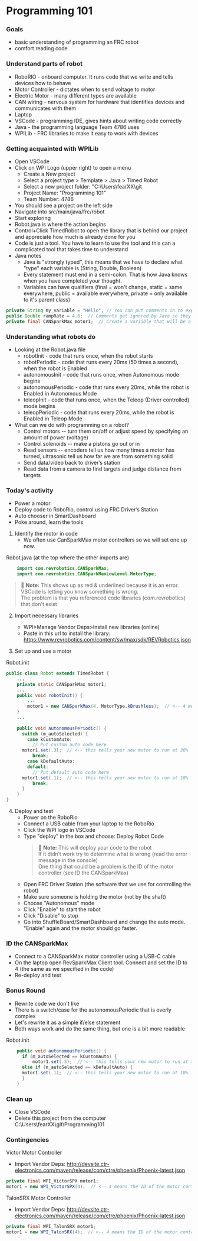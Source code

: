 # Programming 101

### Goals
- basic understanding of programming an FRC robot
- comfort reading code

### Understand parts of robot
- RoboRIO - onboard computer. It runs code that we write and tells devices how to behave
- Motor Controller - dictates when to send voltage to motor
- Electric Motor - many different types are available
- CAN wiring - nervous system for hardware that identifies devices and communicates with them
- Laptop
- VSCode - programming IDE, gives hints about writing code correctly
- Java - the programming language Team 4786 uses
- WPILib - FRC libraries to make it easy to work with devices

### Getting acquainted with WPILib
- Open VSCode
- Click on WPI Logo (upper right) to open a menu
	- Create a New project
	- Select a project type > Template > Java > Timed Robot
	- Select a new project folder: "C:\Users\fearXX\git
	- Project Name: "Programming 101"
	- Team Number: 4786
- You should see a project on the left side
- Navigate into src/main/java/frc/robot
- Start exploring
- Robot.java is where the action begins
- Control+Click TimedRobot to open the library that is behind our project and appreciate how much is already done for you
- Code is just a tool. You have to learn to use the tool and this can a complicated tool that takes time to understand
- Java notes
	- Java is "strongly typed", this means that we have to declare what "type" each variable is (String, Double, Boolean)
	- Every statement must end in a semi-colon. That is how Java knows when you have completed your thought.
	- Variables can have qualifiers (final = won't change, static = same everywhere, public = available everywhere, private = only available to it's parent class) 
```java
private String my_variable = "Hello"; // You can put comments in to explain yourself
public Double rampRate = 4.6;  // Comments get ignored by Java so they don't need semicolons
private final CANSparkMax motor1;  // Create a variable that will be a reference to an electric motor

```

### Understanding what robots do
- Looking at the Robot.java file
	- robotInit - code that runs once, when the robot starts
	- robotPeriodic - code that runs every 20ms (50 times a second), when the robot is Enabled
	- autonomousInit - code that runs once, when Autonomous mode begins
	- autonomousPeriodic - code that runs every 20ms, while the robot is Enabled in Autonomous Mode
	- teleopInit - code that runs once, when the Teleop (Driver controlled) mode begins
	- teleopPeriodic - code that runs every 20ms, while the robot is Enabled in Teleop Mode
- What can we do with programming on a robot?
	- Control motors -- turn them on/off or adjust speed by specifying an amount of power (voltage)
	- Control solenoids -- make a pistons go out or in
	- Read sensors -- encoders tell us how many times a motor has turned, ultrasonic tell us how far we are from something solid
	- Send data/video back to driver’s station
	- Read data from a camera to find targets and judge distance from targets

### Today's activity
- Power a motor
- Deploy code to RoboRio, control using FRC Driver’s Station
- Auto chooser in SmartDashboard
- Poke around, learn the tools

1. Identify the motor in code
	- We often use CanSparkMax motor controllers so we will set one up now.

Robot.java (at the top where the other imports are)
```java
    import com.revrobotics.CANSparkMax;
    import com.revrobotics.CANSparkMaxLowLevel.MotorType;
```

> :memo: **Note:** This shows up as red & underlined because it is an error. VSCode is letting you know something is wrong.<br>
> The problem is that you referenced code libraries (com.revrobotics) that don't exist

2. Import necessary libraries
	- WPI>Manage Vendor Deps>Install new libraries (online)
	- Paste in this url to install the library: https://www.revrobotics.com/content/sw/max/sdk/REVRobotics.json

3. Set up and use a motor

Robot.init
```java
public class Robot extends TimedRobot {
    ...
    private static CANSparkMax motor1;
    ...
    public void robotInit() {
    	...
        motor1 = new CANSparkMax(4, MotorType.kBrushless);  // <-- 4 means the ID of the motor controller
    }
    ...
    
    public void autonomousPeriodic() {
      switch (m_autoSelected) {
        case kCustomAuto:
          // Put custom auto code here
	  motor1.set(.3);  // <-- this tells your new motor to run at 30%
          break;
        case kDefaultAuto:
        default:
          // Put default auto code here
	  motor1.set(.1);  // <-- this tells your new motor to run at 10%
          break;
      }
    }
}
```

4. Deploy and test
	- Power on the RoboRio
	- Connect a USB cable from your laptop to the RoboRio
	- Click the WPI logo in VSCode
	- Type "deploy" in the box and choose: Deploy Robot Code
		> :memo: **Note:** This will deploy your code to the robot<br>
		> If it didn’t work try to determine what is wrong (read the error message in the console)<br>
		> One thing that could be a problem is the ID of the motor controller (see ID the CANSparkMax)<br>
	- Open FRC Driver Station (the software that we use for controlling the robot)
	- Make sure someone is holding the motor (not by the shaft)
	- Choose "Autonomous" mode
	- Click "Enable" to start the robot
	- Click "Disable" to stop
	- Go into ShuffleBoard/SmartDashboard and change the auto mode. "Enable" again and the motor should go faster.

### ID the CANSparkMax
- Connect to a CANSparkMax motor controller using a USB-C cable
- On the laptop open RevSparkMax Client tool. Connect and set the ID to 4 (the same as we specified in the code)
- Re-deploy and test


### Bonus Round
- Rewrite code we don't like
- There is a switch/case for the autonomousPeriodic that is overly complex
- Let's rewrite it as a simple if/else statement
- Both ways work and do the same thing, but one is a bit more readable

Robot.init
```java
    public void autonomousPeriodic() {
      if (m_autoSelected == kCustomAuto) {
          motor1.set(.3);  // <-- this tells your new motor to run at 30%
      else if (m_autoSelected == kDefaultAuto) {
	  motor1.set(.1);  // <-- this tells your new motor to run at 10%
      }
    }
```

### Clean up
- Close VSCode
- Delete this project from the computer C:\Users\fearXX\git\Programming101

### Contingencies

Victor Motor Controller
- Import Vendor Deps: http://devsite.ctr-electronics.com/maven/release/com/ctre/phoenix/Phoenix-latest.json
```java
private final WPI_VictorSPX motor1;
motor1 = new WPI_VictorSPX(4);  // <-- 4 means the ID of the motor controller
```

TalonSRX Motor Controller
- Import Vendor Deps: http://devsite.ctr-electronics.com/maven/release/com/ctre/phoenix/Phoenix-latest.json
```java
private final WPI_TalonSRX motor1;
motor1 = new WPI_TalonSRX(4);  // <-- 4 means the ID of the motor controller
```
